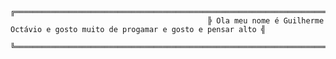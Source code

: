         
        
                                                ╔══════════════════════════════════════════════════════════════════════════════════╗
                                                ╠ Ola meu nome é Guilherme Octávio e gosto muito de progamar e gosto e pensar alto ╣
                                                ╚══════════════════════════════════════════════════════════════════════════════════╝
  
